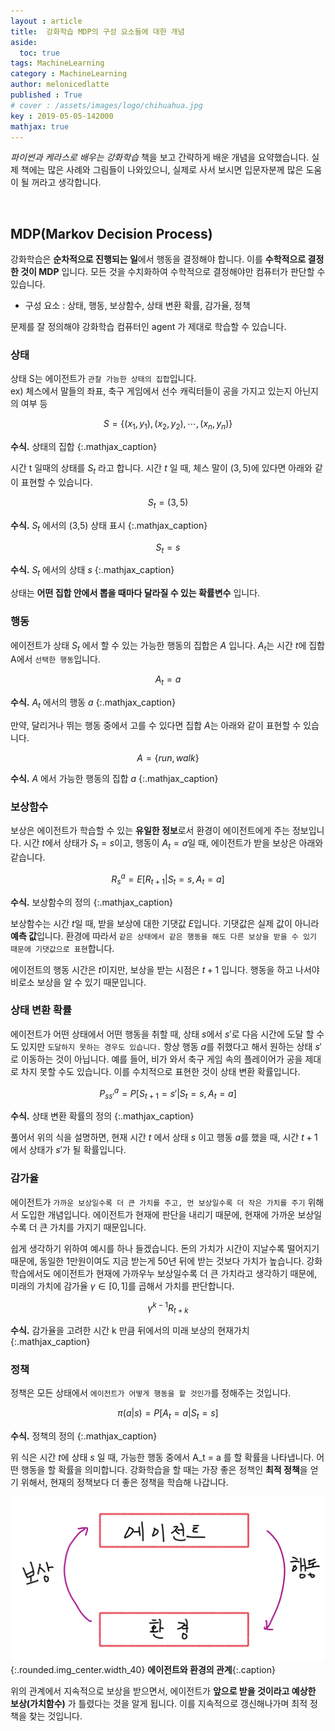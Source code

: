 ```yaml
---
layout : article
title:  강화학습 MDP의 구성 요소들에 대한 개념
aside:
  toc: true
tags: MachineLearning
category : MachineLearning
author: melonicedlatte
published : True
# cover : /assets/images/logo/chihuahua.jpg
key : 2019-05-05-142000
mathjax: true 
---
```


*파이썬과 케라스로 배우는 강화학습* 책을 보고 간략하게 배운 개념을 요약했습니다. 실제 책에는 많은 사례와 그림들이 나와있으니, 실제로 사서 보시면 입문자분께 많은 도움이 될 꺼라고 생각합니다.

<br>

## MDP(Markov Decision Process)

강화학습은 **순차적으로 진행되는 일**에서 행동을 결정해야 합니다. 이를 **수학적으로 결정한 것이 MDP** 입니다. 모든 것을 수치화하여 수학적으로 결정해야만 컴퓨터가 판단할 수 있습니다.

- 구성 요소 : 상태, 행동, 보상함수, 상태 변환 확률, 감가율, 정책

문제를 잘 정의해야 강화학습 컴퓨터인 agent 가 제대로 학습할 수 있습니다.

### 상태

상태 S는 에이전트가 `관찰 가능한 상태의 집합`입니다.  
ex) 체스에서 말들의 좌표, 축구 게임에서 선수 캐릭터들이 공을 가지고 있는지 아닌지의 여부 등

$$S = \{ (x_1, y_1), (x_2, y_2), \cdots, (x_n, y_n) \}$$

**수식.** 상태의 집합
{:.mathjax_caption}

시간 t 일때의 상태를 $S_t$ 라고 합니다. 시간 $t$ 일 때, 체스 말이 $(3, 5)$에 있다면 아래와 같이 표현할 수 있습니다.

$$S_t = (3, 5)$$

**수식.** $S_t$ 에서의 (3,5) 상태 표시
{:.mathjax_caption}

$$S_t = s $$

**수식.** $S_t$ 에서의 상태 $s$
{:.mathjax_caption}

상태는 **어떤 집합 안에서 뽑을 때마다 달라질 수 있는 확률변수** 입니다.

### 행동

에이전트가 상태 $S_t$ 에서 할 수 있는 가능한 행동의 집합은 $A$ 입니다. $A_t$는 시간 $t$에 집합 A에서 `선택한 행동`입니다.

$$A_t = a$$

**수식.** $A_t$ 에서의 행동 $a$ 
{:.mathjax_caption}

만약, 달리거나 뛰는 행동 중에서 고를 수 있다면 집합 $A$는 아래와 같이 표현할 수 있습니다.

$$A = \{ run, walk \}$$

**수식.** $A$ 에서 가능한 행동의 집합 $a$
{:.mathjax_caption}

### 보상함수

보상은 에이전트가 학습할 수 있는 **유일한 정보**로서 환경이 에이전트에게 주는 정보입니다. 시간 $t$에서 상태가 $S_t = s$이고, 행동이 $A_t = a$일 때, 에이전트가 받을 보상은 아래와 같습니다.

$$R^a_s = E[R_{t+1} | S_t = s, A_t = a]$$

**수식.** 보상함수의 정의
{:.mathjax_caption}

보상함수는 시간 $t$일 때, 받을 보상에 대한 기댓값 $E$입니다. 기댓값은 실제 값이 아니라 **예측 값**입니다. 환경에 따라서 `같은 상태에서 같은 행동을 해도 다른 보상을 받을 수 있기 때문에 기댓값으로 표현`합니다.

에이전트의 행동 시간은 $t$이지만, 보상을 받는 시점은 $t + 1$ 입니다. 행동을 하고 나서야 비로소 보상을 알 수 있기 때문입니다.

### 상태 변환 확률

에이전트가 어떤 상태에서 어떤 행동을 취할 때, 상태 $s$에서 $s'$로 다음 시간에 도달 할 수도 있지만 `도달하지 못하는 경우도 있습니다.` 항상 행동 $a$를 취했다고 해서 원하는 상태 $s'$로 이동하는 것이 아닙니다. 예를 들어, 비가 와서 축구 게임 속의 플레이어가 공을 제대로 차지 못할 수도 있습니다. 이를 수치적으로 표현한 것이 상태 변환 확률입니다.

$$P^a_{ss'} = P[S_{t+1} = s' | S_t = s, A_t = a]$$

**수식.** 상태 변환 확률의 정의
{:.mathjax_caption}

풀어서 위의 식을 설명하면, 현재 시간 $t$ 에서 상태 $s$ 이고 행동 $a$를 했을 때, 시간 $t+1$에서 상태가 $s'$가 될 확률입니다.

### 감가율

에이전트가 `가까운 보상일수록 더 큰 가치를 주고, 먼 보상일수록 더 작은 가치를 주기` 위해서 도입한 개념입니다. 에이전트가 현재에 판단을 내리기 때문에, 현재에 가까운 보상일수록 더 큰 가치를 가지기 때문입니다.

쉽게 생각하기 위하여 예시를 하나 들겠습니다. 돈의 가치가 시간이 지날수록 떨어지기 때문에, 동일한 1만원이여도 지금 받는게 50년 뒤에 받는 것보다 가치가 높습니다. 강화학습에서도 에이전트가 현재에 가까우누 보상일수록 더 큰 가치라고 생각하기 때문에, 미래의 가치에 감가율 $\gamma \in [0,1]$를 곱해서 가치를 판단합니다.

$$\gamma^{k-1}R_{t+k}$$

**수식.** 감가율을 고려한 시간 k 만큼 뒤에서의 미래 보상의 현재가치
{:.mathjax_caption}

### 정책

정책은 모든 상태에서 `에이전트가 어떻게 행동을 할 것인가`를 정해주는 것입니다.

$$\pi(a|s) = P[A_t = a | S_t = s]$$

**수식.** 정책의 정의
{:.mathjax_caption}

위 식은 시간 $t$에 상태 $s$ 일 때, 가능한 행동 중에서 A_t = a 를 할 확률을 나타냅니다. 어떤 행동을 할 확률을 의미합니다. 강화학습을 할 때는 가장 좋은 정책인 **최적 정책**을 얻기 위해서, 현재의 정책보다 더 좋은 정책을 학습해 나갑니다.

![image](/assets/images/20190505/Reinforcement_learning.jpg){:.rounded.img_center.width_40}
**에이전트와 환경의 관계**{:.caption}

위의 관계에서 지속적으로 보상을 받으면서, 에이전트가 **앞으로 받을 것이라고 예상한 보상(가치함수)** 가 틀렸다는 것을 알게 됩니다. 이를 지속적으로 갱신해나가며 최적 정책을 찾는 것입니다.